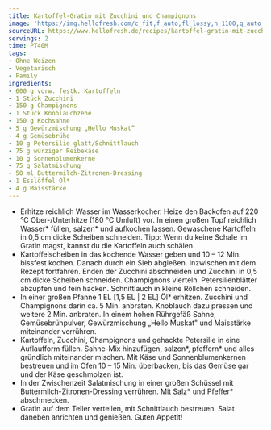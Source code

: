 ```yaml
---
title: Kartoffel-Gratin mit Zucchini und Champignons
image: 'https://img.hellofresh.com/c_fit,f_auto,fl_lossy,h_1100,q_auto,w_2600/hellofresh_s3/image/kartoffel-gratin-mit-zucchini-und-champignons-d6e7201f.jpg'
sourceURL: https://www.hellofresh.de/recipes/kartoffel-gratin-mit-zucchini-und-champignons-63282e3dff3ca1655801d1fa
servings: 2
time: PT40M
tags:
- Ohne Weizen
- Vegetarisch
- Family
ingredients:
- 600 g vorw. festk. Kartoffeln
- 1 Stück Zucchini
- 150 g Champignons
- 1 Stück Knoblauchzehe
- 150 g Kochsahne
- 5 g Gewürzmischung „Hello Muskat“
- 4 g Gemüsebrühe
- 10 g Petersilie glatt/Schnittlauch
- 75 g würziger Reibekäse
- 10 g Sonnenblumenkerne
- 75 g Salatmischung
- 50 ml Buttermilch-Zitronen-Dressing
- 1 Esslöffel Öl*
- 4 g Maisstärke
---
```


- Erhitze reichlich Wasser im Wasserkocher. Heize den Backofen auf 220 °C Ober-/Unterhitze (180 °C Umluft) vor.  In einen großen Topf reichlich Wasser\* füllen, salzen\* und aufkochen lassen. Gewaschene Kartoffeln in 0,5 cm dicke Scheiben schneiden.  Tipp: Wenn du keine Schale im Gratin magst, kannst du die Kartoffeln auch schälen.
- Kartoffelscheiben in das kochende Wasser geben und 10 – 12 Min. bissfest kochen. Danach durch ein Sieb abgießen.  Inzwischen mit dem Rezept fortfahren.  Enden der Zucchini abschneiden und Zucchini in 0,5 cm dicke Scheiben schneiden.  Champignons vierteln. Petersilienblätter abzupfen und fein hacken.  Schnittlauch in kleine Röllchen schneiden.
- In einer großen Pfanne 1 EL [1,5 EL | 2 EL] Öl\* erhitzen.  Zucchini und Champignons darin ca. 5 Min. anbraten.  Knoblauch dazu pressen und weitere 2 Min. anbraten. In einem hohen Rührgefäß Sahne, Gemüsebrühpulver, Gewürzmischung „Hello Muskat" und Maisstärke miteinander verrühren.
- Kartoffeln, Zucchini, Champignons und gehackte Petersilie in eine Auflaufform füllen.  Sahne-Mix hinzufügen, salzen\*, pfeffern\* und alles gründlich miteinander mischen.  Mit Käse und Sonnenblumenkernen bestreuen und im Ofen 10 – 15 Min. überbacken, bis das Gemüse gar und der Käse geschmolzen ist.
- In der Zwischenzeit Salatmischung in einer großen Schüssel mit Buttermilch-Zitronen-Dressing verrühren.  Mit Salz\* und Pfeffer\* abschmecken.
- Gratin auf dem Teller verteilen, mit Schnittlauch bestreuen. Salat daneben anrichten und genießen.  Guten Appetit!
